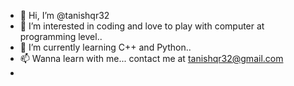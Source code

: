 - 👋 Hi, I’m @tanishqr32
- 👀 I’m interested in  coding and love to play with computer at programming level..
- 🌱 I’m currently learning C++ and Python..
- 📫 Wanna learn with me... contact me at tanishqr32@gmail.com
- 

<!---
tanishqr32/tanishqr32 is a ✨ special ✨ repository because its `README.md` (this file) appears on your GitHub profile.
You can click the Preview link to take a look at your changes.
--->
